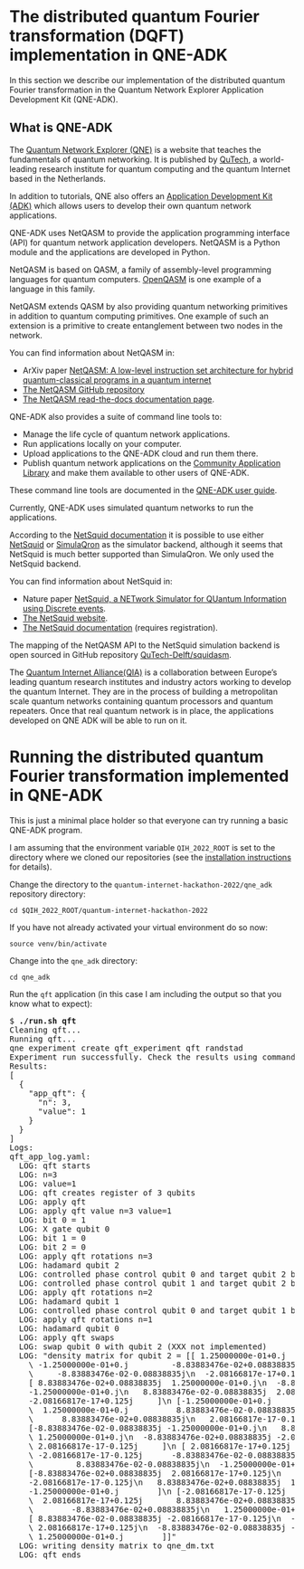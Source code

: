 # The distributed quantum Fourier transformation (DQFT) implementation in QNE-ADK

In this section we describe our implementation of the distributed quantum Fourier transformation
in the Quantum Network Explorer Application Development Kit (QNE-ADK).

## What is QNE-ADK

The
[Quantum Network Explorer (QNE)](https://www.quantum-network.com/)
is a website that teaches the fundamentals of quantum networking.
It is published by
[QuTech](https://qutech.nl/),
a world-leading research institute for quantum computing and the quantum Internet
based in the Netherlands.

In addition to tutorials, QNE also offers an
[Application Development Kit (ADK)](https://www.quantum-network.com/adk/)
which allows users to develop their own quantum network applications.

QNE-ADK uses NetQASM to provide the application programming interface (API) for quantum network
application developers. NetQASM is a Python module and the applications are developed in Python.

NetQASM is based on QASM, a family of assembly-level programming languages for
quantum computers.
[OpenQASM](https://github.com/openqasm/openqasm#readme) is one example of a language in this
family.

NetQASM extends QASM by also providing quantum networking primitives in addition to
quantum computing primitives.
One example of such an extension is a primitive to create entanglement between two nodes in
the network.

You can find information about NetQASM in:

-   ArXiv paper
    [NetQASM: A low-level instruction set architecture for hybrid quantum-classical programs in a quantum internet](https://arxiv.org/abs/2111.09823)
-   [The NetQASM GitHub repository](https://github.com/QuTech-Delft/netqasm)
-   [The NetQASM read-the-docs documentation page](https://netqasm.readthedocs.io/en/latest/).

QNE-ADK also provides a suite of command line tools to:

-   Manage the life cycle of quantum network applications.
-   Run applications locally on your computer.
-   Upload applications to the QNE-ADK cloud and run them there.
-   Publish quantum network applications on the
    [Community Application Library](https://www.youtube.com/watch?v=DTONkiX1bMU)
    and make them available to other users of QNE-ADK.

These command line tools are documented in the
[QNE-ADK user guide](https://www.quantum-network.com/knowledge-base/qne-quantum-application-development-kit-adk/).

Currently, QNE-ADK uses simulated quantum networks to run the applications.

According to the
[NetSquid documentation](https://github.com/QuTech-Delft/netqasm)
it is possible to use either
[NetSquid](https://netsquid.org/)
or
[SimulaQron](http://www.simulaqron.org/)
as the simulator backend, although it seems that NetSquid is much better supported than SimulaQron.
We only used the NetSquid backend.

You can find information about NetSquid in:

-   Nature paper
    [NetSquid, a NETwork Simulator for QUantum Information using Discrete events](https://www.nature.com/articles/s42005-021-00647-8).
-   [The NetSquid website](https://netsquid.org/).
-   [The NetSquid documentation](https://docs.netsquid.org/latest-release/)
    (requires registration).

The mapping of the NetQASM API to the NetSquid simulation backend is open sourced in
GitHub repository
[QuTech-Delft/squidasm](https://github.com/QuTech-Delft/squidasm).

The
[Quantum Internet Alliance(QIA)](https://quantum-internet.team/)
is a collaboration between Europe’s leading quantum research institutes and industry actors
working to develop the quantum Internet.
They are in the process of building a metropolitan scale quantum networks containing quantum
processors and quantum repeaters.
Once that real quantum network is in place, the applications developed on QNE ADK will be able to
run on it.

# Running the distributed quantum Fourier transformation implemented in QNE-ADK

This is just a minimal place holder so that everyone can try running a basic QNE-ADK program.

I am assuming that the environment variable `QIH_2022_ROOT` is set to the
directory where we cloned our repositories (see the
[installation instructions](docs/installation.md)
for details).

Change the directory to the `quantum-internet-hackathon-2022/qne_adk` repository directory:

```
cd $QIH_2022_ROOT/quantum-internet-hackathon-2022
```

If you have not already activated your virtual environment do so now:

```
source venv/bin/activate
```

Change into the `qne_adk` directory:

```
cd qne_adk
```

Run the `qft` application (in this case I am including the output so that you know what to expect):

<pre>
$ <b>./run.sh qft</b>
Cleaning qft...
Running qft...
qne experiment create qft_experiment qft randstad
Experiment run successfully. Check the results using command 'experiment results'
Results:
[
  {
    "app_qft": {
      "n": 3,
      "value": 1
    }
  }
]
Logs:
qft_app_log.yaml:
  LOG: qft starts
  LOG: n=3
  LOG: value=1
  LOG: qft creates register of 3 qubits
  LOG: apply qft
  LOG: apply qft value n=3 value=1
  LOG: bit 0 = 1
  LOG: X gate qubit 0
  LOG: bit 1 = 0
  LOG: bit 2 = 0
  LOG: apply qft rotations n=3
  LOG: hadamard qubit 2
  LOG: controlled phase control qubit 0 and target qubit 2 by angle pi/4
  LOG: controlled phase control qubit 1 and target qubit 2 by angle pi/2
  LOG: apply qft rotations n=2
  LOG: hadamard qubit 1
  LOG: controlled phase control qubit 0 and target qubit 1 by angle pi/2
  LOG: apply qft rotations n=1
  LOG: hadamard qubit 0
  LOG: apply qft swaps
  LOG: swap qubit 0 with qubit 2 (XXX not implemented)
  LOG: "density matrix for qubit 2 = [[ 1.25000000e-01+0.j          8.83883476e-02-0.08838835j\n
    \ -1.25000000e-01+0.j         -8.83883476e-02+0.08838835j\n   2.08166817e-17-0.125j
    \     -8.83883476e-02-0.08838835j\n  -2.08166817e-17+0.125j       8.83883476e-02+0.08838835j]\n
    [ 8.83883476e-02+0.08838835j  1.25000000e-01+0.j\n  -8.83883476e-02-0.08838835j
    -1.25000000e-01+0.j\n   8.83883476e-02-0.08838835j  2.08166817e-17-0.125j\n  -8.83883476e-02+0.08838835j
    -2.08166817e-17+0.125j     ]\n [-1.25000000e-01+0.j         -8.83883476e-02+0.08838835j\n
    \  1.25000000e-01+0.j          8.83883476e-02-0.08838835j\n  -2.08166817e-17+0.125j
    \      8.83883476e-02+0.08838835j\n   2.08166817e-17-0.125j      -8.83883476e-02-0.08838835j]\n
    [-8.83883476e-02-0.08838835j -1.25000000e-01+0.j\n   8.83883476e-02+0.08838835j
    \ 1.25000000e-01+0.j\n  -8.83883476e-02+0.08838835j -2.08166817e-17+0.125j\n   8.83883476e-02-0.08838835j
    \ 2.08166817e-17-0.125j     ]\n [ 2.08166817e-17+0.125j       8.83883476e-02+0.08838835j\n
    \ -2.08166817e-17-0.125j      -8.83883476e-02-0.08838835j\n   1.25000000e-01+0.j
    \         8.83883476e-02-0.08838835j\n  -1.25000000e-01+0.j         -8.83883476e-02+0.08838835j]\n
    [-8.83883476e-02+0.08838835j  2.08166817e-17+0.125j\n   8.83883476e-02-0.08838835j
    -2.08166817e-17-0.125j\n   8.83883476e-02+0.08838835j  1.25000000e-01+0.j\n  -8.83883476e-02-0.08838835j
    -1.25000000e-01+0.j        ]\n [-2.08166817e-17-0.125j      -8.83883476e-02-0.08838835j\n
    \  2.08166817e-17+0.125j       8.83883476e-02+0.08838835j\n  -1.25000000e-01+0.j
    \        -8.83883476e-02+0.08838835j\n   1.25000000e-01+0.j          8.83883476e-02-0.08838835j]\n
    [ 8.83883476e-02-0.08838835j -2.08166817e-17-0.125j\n  -8.83883476e-02+0.08838835j
    \ 2.08166817e-17+0.125j\n  -8.83883476e-02-0.08838835j -1.25000000e-01+0.j\n   8.83883476e-02+0.08838835j
    \ 1.25000000e-01+0.j        ]]"
  LOG: writing density matrix to qne_dm.txt
  LOG: qft ends
</pre>
